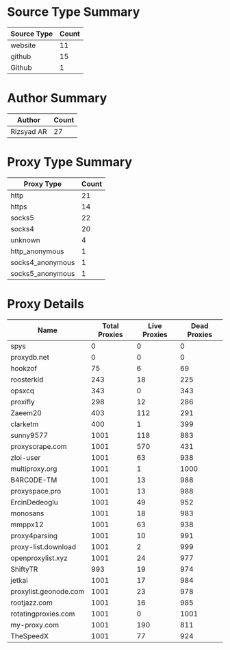 # Source Type Summary

| Source Type | Count |
|-------------|-------|
| website | 11 |
| github | 15 |
| Github | 1 |


# Author Summary

| Author | Count |
|--------|-------|
| Rizsyad AR | 27 |


# Proxy Type Summary

| Proxy Type | Count |
|------------|-------|
| http | 21 |
| https | 14 |
| socks5 | 22 |
| socks4 | 20 |
| unknown | 4 |
| http_anonymous | 1 |
| socks4_anonymous | 1 |
| socks5_anonymous | 1 |


# Proxy Details

| Name | Total Proxies | Live Proxies | Dead Proxies |
|------|---------------|--------------|---------------|
| spys | 0 | 0 | 0 |
| proxydb.net | 0 | 0 | 0 |
| hookzof | 75 | 6 | 69 |
| roosterkid | 243 | 18 | 225 |
| opsxcq | 343 | 0 | 343 |
| proxifly | 298 | 12 | 286 |
| Zaeem20 | 403 | 112 | 291 |
| clarketm | 400 | 1 | 399 |
| sunny9577 | 1001 | 118 | 883 |
| proxyscrape.com | 1001 | 570 | 431 |
| zloi-user | 1001 | 63 | 938 |
| multiproxy.org | 1001 | 1 | 1000 |
| B4RC0DE-TM | 1001 | 13 | 988 |
| proxyspace.pro | 1001 | 13 | 988 |
| ErcinDedeoglu | 1001 | 49 | 952 |
| monosans | 1001 | 18 | 983 |
| mmppx12 | 1001 | 63 | 938 |
| proxy4parsing | 1001 | 10 | 991 |
| proxy-list.download | 1001 | 2 | 999 |
| openproxylist.xyz | 1001 | 24 | 977 |
| ShiftyTR | 993 | 19 | 974 |
| jetkai | 1001 | 17 | 984 |
| proxylist.geonode.com | 1001 | 23 | 978 |
| rootjazz.com | 1001 | 16 | 985 |
| rotatingproxies.com | 1001 | 0 | 1001 |
| my-proxy.com | 1001 | 190 | 811 |
| TheSpeedX | 1001 | 77 | 924 |
